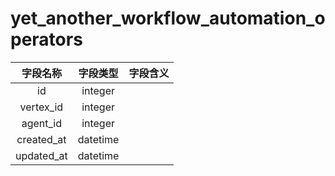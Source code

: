# yet_another_workflow_automation_operators

| 字段名称 | 字段类型 | 字段含义 |
| :-----: | :-----: | :-----: 
| id | integer |  |
| vertex_id | integer |  |
| agent_id | integer |  |
| created_at | datetime |  |
| updated_at | datetime |  |

